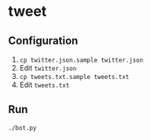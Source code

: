 tweet
=====

Configuration
-------------
1. `cp twitter.json.sample twitter.json`
2. Edit `twitter.json`
3. `cp tweets.txt.sample tweets.txt`
4. Edit `tweets.txt`

Run
---
`./bot.py`
